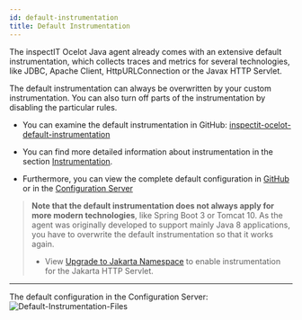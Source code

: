 ```yaml
---
id: default-instrumentation
title: Default Instrumentation
---
```

The inspectIT Ocelot Java agent already comes with an extensive default instrumentation, 
which collects traces and metrics for several technologies, 
like JDBC, Apache Client, HttpURLConnection or the Javax HTTP Servlet.

The default instrumentation can always be overwritten by your custom instrumentation. You can also turn off
parts of the instrumentation by disabling the particular rules.

- You can examine the default instrumentation in GitHub:
[inspectit-ocelot-default-instrumentation](https://github.com/inspectIT/inspectit-ocelot/tree/master/inspectit-ocelot-config/src/main/resources/rocks/inspectit/ocelot/config/default/instrumentation)

- You can find more detailed information about instrumentation in the section [Instrumentation](instrumentation/instrumentation.md).

- Furthermore, you can view the complete default configuration in [GitHub](https://github.com/inspectIT/inspectit-ocelot/tree/master/inspectit-ocelot-config/src/main/resources/rocks/inspectit/ocelot/config/default) 
or in the [Configuration Server](config-server/overview.md)

> **Note that the default instrumentation does not always apply for more modern technologies**, like Spring Boot 3 or Tomcat 10.
> As the agent was originally developed to support mainly Java 8 applications, 
> you have to overwrite the default instrumentation so that it works again. 
> - View [Upgrade to Jakarta Namespace](default-instrumentation/jakarta.md) to enable instrumentation for the Jakarta HTTP Servlet.

---
The default configuration in the Configuration Server:
![Default-Instrumentation-Files](assets/default-instrumentation.png )


